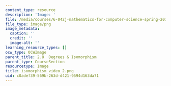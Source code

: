 ```yaml
---
content_type: resource
description: 'Image: '
file: /media/courses/6-042j-mathematics-for-computer-science-spring-2015/c0adef39569b263dd4219594d163da71_isomorphism_video_2.png
file_type: image/png
image_metadata:
  caption: ''
  credit: ''
  image-alt: ''
learning_resource_types: []
ocw_type: OCWImage
parent_title: 2.8  Degrees & Isomorphism
parent_type: CourseSection
resourcetype: Image
title: isomorphism_video_2.png
uid: c0adef39-569b-263d-d421-9594d163da71
---
```

